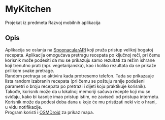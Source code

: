 # MyKitchen
Projekat iz predmeta Razvoj mobilnih aplikacija

## Opis
Aplikacija se oslanja na [SpoonacularAPI](https://spoonacular.com/food-api) koji pruža pristup velikoj bogatoj recepata.
Aplikacija omogućava pretragu recepata po ključnoj reči, pri čemu korisnik može podesiti da mu se prikazuju samo rezultati za režim ishrane koji trenutno prati (npr. vegetarijanska), kao i koliko rezultata da se prikaže prilikom svake pretrage.  
Random pretraga se aktivira kada protresemo telefon. Tada se prikazauje lista random izabranih recepata (pri čemu se poštuju ranije podešeni parametri o broju recepata po pretrazi i dijeti koju praktikuje korisnik).  
Takođe, korisnik može da u lokalnoj memoriji sačuva recepte koji mu se sviđaju, kako bi kasnije imao pristup istim, ne zaviseći od pristupa internetu.  
Korisnik može da podesi doba dana u koje će mu pristizati neki vic o hrani, u vidu notifikacije.  
Program koristi i [OSMDroid](https://github.com/osmdroid/osmdroid) za prikaz mapa.

